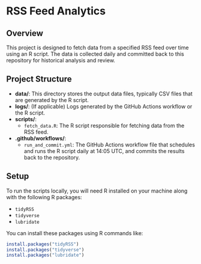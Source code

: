 # RSS Feed Analytics

## Overview
This project is designed to fetch data from a specified RSS feed over time using an R script. The data is collected daily and committed back to this repository for historical analysis and review.

## Project Structure
- **data/**: This directory stores the output data files, typically CSV files that are generated by the R script.
- **logs/**: (If applicable) Logs generated by the GitHub Actions workflow or the R script.
- **scripts/**:
  - `fetch_data.R`: The R script responsible for fetching data from the RSS feed.
- **.github/workflows/**:
  - `run_and_commit.yml`: The GitHub Actions workflow file that schedules and runs the R script daily at 14:05 UTC, and commits the results back to the repository.

## Setup
To run the scripts locally, you will need R installed on your machine along with the following R packages:
- `tidyRSS`
- `tidyverse`
- `lubridate`

You can install these packages using R commands like:
```R
install.packages("tidyRSS")
install.packages("tidyverse")
install.packages("lubridate")
